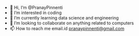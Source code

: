 - 👋 Hi, I’m @PranayPinnenti
- 👀 I’m interested in coding
- 🌱 I’m currently learning data science and engineering
- 💞️ I’m looking to collaborate on anything related to computers
- 📫 How to reach me email.id pranaypinnenti@gmail.com

<!---
PranayPinnenti/PranayPinnenti is a ✨ special ✨ repository because its `README.md` (this file) appears on your GitHub profile.
You can click the Preview link to take a look at your changes.
--->
